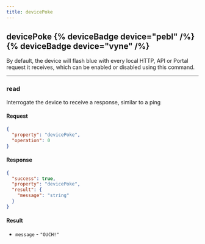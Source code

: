 ```yaml
---
title: devicePoke
---
```


## devicePoke {% deviceBadge device="pebl" /%}   {% deviceBadge device="vyne" /%} 
By default, the device will flash blue with every local HTTP, API or Portal request it receives, which can be enabled or disabled using this command.

------------------------------------------------------------------------------------------------------------------

### read
Interrogate the device to receive a response, similar to a ping

#### Request
```json
{
  "property": "devicePoke",
  "operation": 0
}
```

#### Response
```json
{
  "success": true,
  "property": "devicePoke",
  "result": {
    "message": "string"
  }
}
```

#### Result
- `message` - `"OUCH!"`